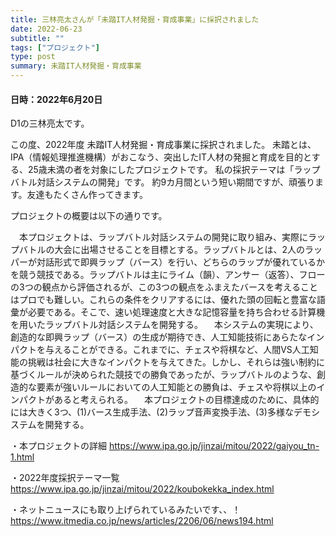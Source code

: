 ```yaml
---
title: 三林亮太さんが「未踏IT人材発掘・育成事業」に採択されました
date: 2022-06-23
subtitle: ""
tags: ["プロジェクト"]
type: post
summary: 未踏IT人材発掘・育成事業
---
```


#### 日時：2022年6月20日

D1の三林亮太です。

この度、2022年度 未踏IT人材発掘・育成事業に採択されました。
未踏とは、IPA（情報処理推進機構）がおこなう、突出したIT人材の発掘と育成を目的とする、25歳未満の者を対象にしたプロジェクトです。
私の採択テーマは「ラップバトル対話システムの開発」です。
約9カ月間という短い期間ですが、頑張ります。友達もたくさん作ってきます。

プロジェクトの概要は以下の通りです。

　本プロジェクトは、ラップバトル対話システムの開発に取り組み、実際にラップバトルの大会に出場させることを目標とする。ラップバトルとは、2人のラッパーが対話形式で即興ラップ（バース）を行い、どちらのラップが優れているかを競う競技である。ラップバトルは主にライム（韻）、アンサー（返答）、フローの3つの観点から評価されるが、この3つの観点をふまえたバースを考えることはプロでも難しい。これらの条件をクリアするには、優れた頭の回転と豊富な語彙が必要である。そこで、速い処理速度と大きな記憶容量を持ち合わせる計算機を用いたラップバトル対話システムを開発する。
　本システムの実現により、創造的な即興ラップ（バース）の生成が期待でき、人工知能技術にあらたなインパクトを与えることができる。これまでに、チェスや将棋など、人間VS人工知能の挑戦は社会に大きなインパクトを与えてきた。しかし、それらは強い制約に基づくルールが決められた競技での勝負であったが、ラップバトルのような、創造的な要素が強いルールにおいての人工知能との勝負は、チェスや将棋以上のインパクトがあると考えられる。
　本プロジェクトの目標達成のために、具体的には大きく3つ、(1)バース生成手法、(2)ラップ音声変換手法、(3)多様なデモシステムを開発する。

・本プロジェクトの詳細
https://www.ipa.go.jp/jinzai/mitou/2022/gaiyou_tn-1.html

・2022年度採択テーマ一覧
https://www.ipa.go.jp/jinzai/mitou/2022/koubokekka_index.html

・ネットニュースにも取り上げられているみたいです、、！
https://www.itmedia.co.jp/news/articles/2206/06/news194.html

<!-- 発表日を記入するが、まだ未定 -->

<!-- 1. 論文採録バージョン -->
<!-- [第一著者]さんの論文が「[学会フルネーム]」に採録されました。 -->

<!-- [公式Webページ](学会公式ページTopのURL) -->


<!-- 書誌情報。書式はPublicationsを参考。変にコードブロックとかで囲まなくてOK -->


<!-- [年月日]に発表予定 -->



<!-- 2. 論文発表済みバージョン -->
<!-- [第一著者]さんが「[学会フルネーム]」で発表しました。 -->

<!-- [公式Webページ](学会公式ページTopのURL) -->


<!-- 書誌情報。書式はPublicationsを参考。変にコードブロックとかで囲まなくてOK -->


<!-- 3. 論文受賞バージョン -->
<!-- [第一著者]さんの論文が「[学会フルネーム]」で「[受賞名]」を受賞しました -->

<!-- [公式Webページ](学会公式ページTopのURL) -->


<!-- 書誌情報。書式はPublicationsを参考。変にコードブロックとかで囲まなくてOK -->

<!-- 同学会複数名の場合は並べて良い感じにして -->

<!-- 1. 論文採録バージョン -->
<!-- [第一著者]さんの論文が「[学会フルネーム]」に採録されました。 -->

<!-- [公式Webページ](学会公式ページTopのURL) -->


<!-- 書誌情報。書式はPublicationsを参考。変にコードブロックとかで囲まなくてOK -->


<!-- [年月日]に発表予定 -->



<!-- 2. 論文発表済みバージョン -->
<!-- [第一著者]さんが「[学会フルネーム]」で発表しました。 -->

<!-- [公式Webページ](学会公式ページTopのURL) -->


<!-- 書誌情報。書式はPublicationsを参考。変にコードブロックとかで囲まなくてOK -->


<!-- 3. 論文受賞バージョン -->
<!-- [第一著者]さんの論文が「[学会フルネーム]」で「[受賞名]」を受賞しました -->

<!-- [公式Webページ](学会公式ページTopのURL) -->


<!-- 書誌情報。書式はPublicationsを参考。変にコードブロックとかで囲まなくてOK -->

<!-- 同学会複数名の場合は並べて良い感じにして -->